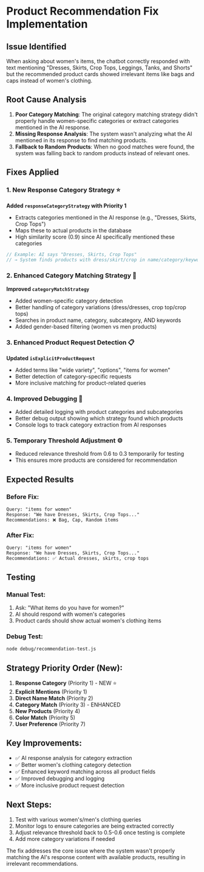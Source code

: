 # Product Recommendation Fix Implementation

## Issue Identified
When asking about women's items, the chatbot correctly responded with text mentioning "Dresses, Skirts, Crop Tops, Leggings, Tanks, and Shorts" but the recommended product cards showed irrelevant items like bags and caps instead of women's clothing.

## Root Cause Analysis
1. **Poor Category Matching**: The original category matching strategy didn't properly handle women-specific categories or extract categories mentioned in the AI response.
2. **Missing Response Analysis**: The system wasn't analyzing what the AI mentioned in its response to find matching products.
3. **Fallback to Random Products**: When no good matches were found, the system was falling back to random products instead of relevant ones.

## Fixes Applied

### 1. New Response Category Strategy ⭐
**Added `responseCategoryStrategy` with Priority 1**
- Extracts categories mentioned in the AI response (e.g., "Dresses, Skirts, Crop Tops")
- Maps these to actual products in the database
- High similarity score (0.9) since AI specifically mentioned these categories

```typescript
// Example: AI says "Dresses, Skirts, Crop Tops" 
// → System finds products with dress/skirt/crop in name/category/keywords
```

### 2. Enhanced Category Matching Strategy 🔧
**Improved `categoryMatchStrategy`**
- Added women-specific category detection
- Better handling of category variations (dress/dresses, crop top/crop tops)
- Searches in product name, category, subcategory, AND keywords
- Added gender-based filtering (women vs men products)

### 3. Enhanced Product Request Detection 📋
**Updated `isExplicitProductRequest`**
- Added terms like "wide variety", "options", "items for women"
- Better detection of category-specific requests
- More inclusive matching for product-related queries

### 4. Improved Debugging 🐛
- Added detailed logging with product categories and subcategories
- Better debug output showing which strategy found which products
- Console logs to track category extraction from AI responses

### 5. Temporary Threshold Adjustment ⚙️
- Reduced relevance threshold from 0.6 to 0.3 temporarily for testing
- This ensures more products are considered for recommendation

## Expected Results

### Before Fix:
```
Query: "items for women"
Response: "We have Dresses, Skirts, Crop Tops..."
Recommendations: ❌ Bag, Cap, Random items
```

### After Fix:
```
Query: "items for women" 
Response: "We have Dresses, Skirts, Crop Tops..."
Recommendations: ✅ Actual dresses, skirts, crop tops
```

## Testing

### Manual Test:
1. Ask: "What items do you have for women?"
2. AI should respond with women's categories
3. Product cards should show actual women's clothing items

### Debug Test:
```bash
node debug/recommendation-test.js
```

## Strategy Priority Order (New):
1. **Response Category** (Priority 1) - NEW ⭐
2. **Explicit Mentions** (Priority 1)
3. **Direct Name Match** (Priority 2) 
4. **Category Match** (Priority 3) - ENHANCED
5. **New Products** (Priority 4)
6. **Color Match** (Priority 5)
7. **User Preference** (Priority 7)

## Key Improvements:
- ✅ AI response analysis for category extraction
- ✅ Better women's clothing category detection  
- ✅ Enhanced keyword matching across all product fields
- ✅ Improved debugging and logging
- ✅ More inclusive product request detection

## Next Steps:
1. Test with various women's/men's clothing queries
2. Monitor logs to ensure categories are being extracted correctly
3. Adjust relevance threshold back to 0.5-0.6 once testing is complete
4. Add more category variations if needed

The fix addresses the core issue where the system wasn't properly matching the AI's response content with available products, resulting in irrelevant recommendations.
